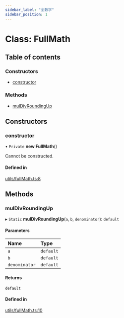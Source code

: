 ```yaml
---
sidebar_label: "全数学"
sidebar_position: 1
---
```


# Class: FullMath

## Table of contents

### Constructors

- [constructor](FullMath.md#constructor)

### Methods

- [mulDivRoundingUp](FullMath.md#muldivroundingup)

## Constructors

### constructor

• `Private` **new FullMath**()

Cannot be constructed.

#### Defined in

[utils/fullMath.ts:8](https://github.com/SwapX/v3-sdk/blob/08a7c05/src/utils/fullMath.ts#L8)

## Methods

### mulDivRoundingUp

▸ `Static` **mulDivRoundingUp**(`a`, `b`, `denominator`): `default`

#### Parameters

| Name          | Type      |
| :------------ | :-------- |
| `a`           | `default` |
| `b`           | `default` |
| `denominator` | `default` |

#### Returns

`default`

#### Defined in

[utils/fullMath.ts:10](https://github.com/SwapX/v3-sdk/blob/08a7c05/src/utils/fullMath.ts#L10)
